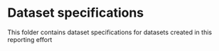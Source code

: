 # Dataset specifications

This folder contains dataset specifications for datasets created in this reporting effort